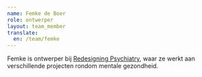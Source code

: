 ```yaml
---
name: Femke de Boer
role: ontwerper
layout: team_member
translate:
  en: /team/femke
---
```

Femke is ontwerper bij [Redesigning Psychiatry], waar ze werkt aan verschillende projecten rondom mentale gezondheid.

[Redesigning Psychiatry]: https://www.redesiginingpsychiatry.org/
